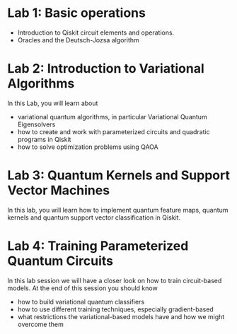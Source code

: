 # Lab 1: Basic operations

- Introduction to Qiskit circuit elements and operations.
- Oracles and the Deutsch-Jozsa algorithm

# Lab 2: Introduction to Variational Algorithms

In this Lab, you will learn about
- variational quantum algorithms, in particular Variational Quantum Eigensolvers
- how to create and work with parameterized circuits and quadratic programs in Qiskit
- how to solve optimization problems using QAOA 

# Lab 3: Quantum Kernels and Support Vector Machines

In this lab, you will learn how to implement quantum feature maps, quantum kernels and quantum support vector classification in Qiskit. 

# Lab 4: Training Parameterized Quantum Circuits

In this lab session we will have a closer look on how to train circuit-based models. At the end of this session you should know
- how to build variational quantum classifiers
- how to use different training techniques, especially gradient-based
- what restrictions the variational-based models have and how we might overcome them
